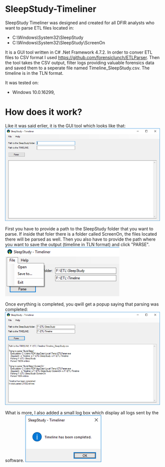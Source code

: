 # SleepStudy-Timeliner

SleepStudy Timeliner was designed and created for all DFIR analysts who want to parse ETL files located in:

- C:\Windows\System32\SleepStudy
- C:\Windows\System32\SleepStudy\ScreenOn

It is a GUI tool written in C# .Net Framework 4.7.2. In order to conver ETL files to CSV format I used https://github.com/forensiclunch/ETLParser. Then the tool takes the CSV output, filter logs providing valuable forensics data and saved them to a seperate file named Timeline_SleepStudy.csv. The timeline is in the TLN format. 

It was tested on:

- Windows 10.0.16299,

# How does it work?

Like it was said erlier, it is the GUI tool which looks like that:
![alt text](https://github.com/gajos112/SleepStudy-Timeliner/blob/main/images/0.png?raw=true)

First you have to provide a path to the SleepStudy folder that you want to parse. If inside that foler there is a folder called ScreenOn, the files located there will be parsed as well. Then you also have to provide the path where you want to save the output (timeline in TLN format) and click "PARSE".
![alt text](https://github.com/gajos112/SleepStudy-Timeliner/blob/main/images/1.png?raw=true)

Once evrything is completed, you qwill get a popup saying that parsing was completed:
![alt text](https://github.com/gajos112/SleepStudy-Timeliner/blob/main/images/2.png?raw=true)

What is more, I also added a small log box which display all logs sent by the software.
![alt text](https://github.com/gajos112/SleepStudy-Timeliner/blob/main/images/3.png?raw=true)
